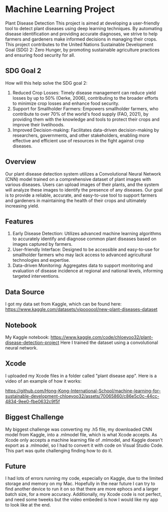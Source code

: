 # Machine Learning Project
Plant Disease Detection
This project is aimed at developing a user-friendly tool to detect plant diseases using deep learning techniques. By automating disease identification and providing accurate diagnoses, we strive to help farmers and gardeners make informed decisions in managing their crops. This project contributes to the United Nations Sustainable Development Goal (SDG) 2: Zero Hunger, by promoting sustainable agriculture practices and ensuring food security for all.

## SDG Goal 2
How will this help solve the SDG goal 2:
1. Reduced Crop Losses: Timely disease management can reduce yield losses by up to 50% (Oerke, 2006), contributing to the broader efforts to minimize crop losses and enhance food security.
2. Support for Smallholder Farmers: Empowers smallholder farmers, who contribute to over 70% of the world's food supply (FAO, 2021), by providing them with the knowledge and tools to protect their crops and improve their livelihoods.
3. Improved Decision-making: Facilitates data-driven decision-making by researchers, governments, and other stakeholders, enabling more effective and efficient use of resources in the fight against crop diseases.

## Overview
Our plant disease detection system utilizes a Convolutional Neural Network (CNN) model trained on a comprehensive dataset of plant images with various diseases. Users can upload images of their plants, and the system will analyze these images to identify the presence of any diseases. Our goal is to provide a reliable, accurate, and easy-to-use tool to support farmers and gardeners in maintaining the health of their crops and ultimately increasing yield.

## Features
1. Early Disease Detection: Utilizes advanced machine learning algorithms to accurately identify and diagnose common plant diseases based on images captured by farmers.
2. User-friendly Interface: Designed to be accessible and easy-to-use for smallholder farmers who may lack access to advanced agricultural technologies and expertise.
3. Data-driven Monitoring: Aggregates data to support monitoring and evaluation of disease incidence at regional and national levels, informing targeted interventions.

## Data Source
I got my data set from Kaggle, which can be found here: https://www.kaggle.com/datasets/vipoooool/new-plant-diseases-dataset

## Notebook
My Kaggle notebook: https://www.kaggle.com/code/chloeyoo32/plant-disease-detection-project
Here I trained the dataset using a convolutional neural network. 

## Xcode
I uploaded my Xcode files in a folder called "plant disease app".
Here is a video of an example of how it works:

https://github.com/Hong-Kong-International-School/machine-learning-for-sustainable-development-chloeyoo32/assets/70065860/c86e5c0c-44cc-4834-9ee0-fbe0632c9f5f


## Biggest Challenge
My biggest challenge was converting my .h5 file, my downloaded CNN model from Kaggle, into a .mlmodel file, which is what Xcode accepts. As Xcode only accepts a machine learning file of .mlmodel, and Kaggle doesn't export as a .mlmodel, so I had to convert it with code on Visual Studio Code. This part was quite challenging finding how to do it.

## Future
I had lots of errors running my code, especially on Kaggle, due to the limited storage and memory on my Mac. Hopefully in the near future I can try to find another device to run it on so that there are more ephocs and a larger batch size, for a more accuracy. Additionally, my Xcode code is not perfect, and need some tweeks but the video embeded is how I would like my app to look like at the end.




